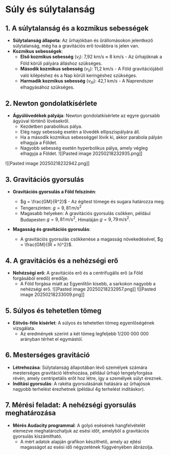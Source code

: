 # Súly és súlytalanság

## 1. A súlytalanság és a kozmikus sebességek

- **Súlytalanság állapota**: Az űrhajókban és űrállomásokon jelentkező súlytalanság, még ha a gravitációs erő továbbra is jelen van.
- **Kozmikus sebességek**:
  - **Első kozmikus sebesség** ($v_I$): 7,92 km/s ≈ 8 km/s - Az űrhajóknak a Föld körüli pályára álláshoz szükséges.
  - **Második kozmikus sebesség** ($v_{II}$): 11,2 km/s - A Föld gravitációjából való kilépéshez és a Nap körüli keringéshez szükséges.
  - **Harmadik kozmikus sebesség** ($v_{III}$): 42,1 km/s - A Naprendszer elhagyásához szükséges.
  
## 2. Newton gondolatkísérlete

- **Ágyúlövedékek pályája**: Newton gondolatkísérlete az egyre gyorsabb ágyúval történő lövésekről.
  - Kezdetben parabolikus pálya.
  - Elég nagy sebesség esetén a lövedék ellipszispályára áll.
  - Ha a második kozmikus sebességgel lövik ki, akkor parabola pályán elhagyja a Földet.
  - Nagyobb sebesség esetén hyperbolikus pálya, amely végleg elhagyja a Földet.
![[Pasted image 20250218232935.png]]

![[Pasted image 20250218232942.png]]
## 3. Gravitációs gyorsulás

- **Gravitációs gyorsulás a Föld felszínén**:
  - $g = \frac{GM}{R^2}$ - Az égitest tömege és sugara határozza meg.
  - Tengerszinten: $g = 9,81 \, \text{m/s}^2$
  - Magasabb helyeken: A gravitációs gyorsulás csökken, például Budapesten $g = 9,81 \, \text{m/s}^2$, Himaláján $g = 9,79 \, \text{m/s}^2$.

- **Magasság és gravitációs gyorsulás**: 
  - A gravitációs gyorsulás csökkenése a magasság növekedésével, $g = \frac{GM}{(R + h)^2}$.

## 4. A gravitációs és a nehézségi erő

- **Nehézségi erő**: A gravitációs erő és a centrifugális erő (a Föld forgásából eredő) eredője.
  - A Föld forgása miatt az Egyenlítőn kisebb, a sarkokon nagyobb a nehézségi erő.
  ![[Pasted image 20250218232957.png]]
![[Pasted image 20250218233009.png]]
## 5. Súlyos és tehetetlen tömeg

- **Eötvös-féle kísérlet**: A súlyos és tehetetlen tömeg egyenlőségének vizsgálata.
  - Az eredmények szerint a két tömeg legfeljebb 1/200 000 000 arányban térhet el egymástól.

## 6. Mesterséges gravitáció

- **Létrehozása**: Súlytalanság állapotában lévő személyek számára mesterséges gravitáció létrehozása, például űrhajó tengelyforgása révén, amely centripetális erőt hoz létre, így a személyek súlyt éreznek.
- **Indítási gyorsulás**: A rakéta gyorsulásának hatására az űrhajósok nagyobb terhelést érezhetnek (például 4g terhelést indításkor).

## 7. Mérési feladat: A nehézségi gyorsulás meghatározása

- **Mérés Audacity programmal**: A golyó esésének hangfelvételét elemezve meghatározhatjuk az esési időt, amelyből a gravitációs gyorsulás kiszámítható.
  - A mért adatok alapján grafikon készíthető, amely az ejtési magasságot az esési idő négyzetének függvényében ábrázolja.